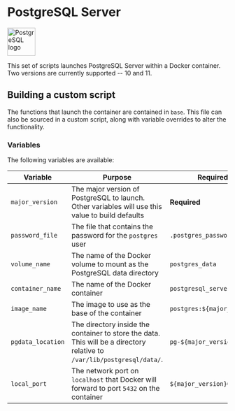 PostgreSQL Server
=================

<img src="https://www.postgresql.org/media/img/about/press/elephant.png" alt="PostgreSQL logo" width="64">

This set of scripts launches PostgreSQL Server within a Docker container. Two versions are currently supported -- 10 and 11.

Building a custom script
------------------------

The functions that launch the container are contained in `base`. This file can also be sourced in a custom script, along with variable overrides to alter the functionality.

### Variables

The following variables are available:

| Variable          | Purpose                                                                                                                 | Required or Default                  |
|-------------------|-------------------------------------------------------------------------------------------------------------------------|--------------------------------------|
| `major_version`   | The major version of PostgreSQL to launch. Other variables will use this value to build defaults                        | **Required**                         |
| `password_file`   | The file that contains the password for the `postgres` user                                                             | `.postgres_password`                 |
| `volume_name`     | The name of the Docker volume to mount as the PostgreSQL data directory                                                 | `postgres_data`                      |
| `container_name`  | The name of the Docker container                                                                                        | `postgresql_server_${major_version}` |
| `image_name`      | The image to use as the base of the container                                                                           | `postgres:${major_version}-alpine`   |
| `pgdata_location` | The directory inside the container to store the data. This will be a directory relative to `/var/lib/postgresql/data/`. | `pg-${major_version}`                |
| `local_port`      | The network port on `localhost` that Docker will forward to port `5432` on the container                                | `${major_version}032`                |
